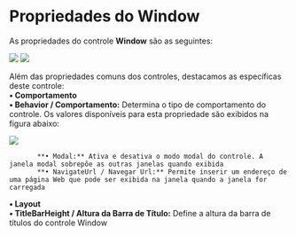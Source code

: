 # Propriedades do Window

As propriedades do controle **Window** são as seguintes:

![](http://www.gvinci.com.br/manual/window_1.zoom80.png)   ![](http://www.gvinci.com.br/manual/window_2.zoom80.png)

Além das propriedades comuns dos controles, destacamos as específicas deste controle:  
**• Comportamento**  
         **• Behavior / Comportamento:** Determina o tipo de comportamento do controle. Os valores disponíveis para esta propriedade são exibidos na figura abaixo:

![](http://www.gvinci.com.br/manual/behaviour20.zoom96.png)

           **• Modal:** Ativa e desativa o modo modal do controle. A janela modal sobrepõe as outras janelas quando exibida  
           **• NavigateUrl / Navegar Url:** Permite inserir um endereço de uma página Web que pode ser exibida na janela quando a janela for carregada  
**• Layout**  
           **• TitleBarHeight / Altura da Barra de Título:** Define a altura da barra de títulos do controle Window

